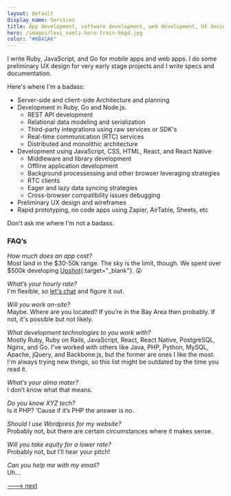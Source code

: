 ```yaml
---
layout: default
display_name: Services
title: App development, software development, web development, UX design
hero: /images/levi_voelz-hero-train-bkgd.jpg
color: "#6B41A6"
---
```

I write Ruby, JavaScript, and Go for mobile apps and web apps. I do some preliminary UX design for very early stage projects and I write specs and documentation.

Here's where I'm a badass:
- Server-side and client-side Architecture and planning
- Development in Ruby, Go and Node.js.
  - REST API development
  - Relational data modeling and serialization
  - Third-party integrations using raw services or SDK's
  - Real-time communication (RTC) services
  - Distributed and monolithic architecture
- Development using JavaScript, CSS, HTML, React, and React Native
  - Middleware and library development
  - Offline application development
  - Background processessing and other browser leveraging strategies
  - RTC clients
  - Eager and lazy data syncing strategies
  - Cross-browser compatibility issues debugging
- Preliminary UX design and wireframes
- Rapid prototyping, no code apps using Zapier, AirTable, Sheets, etc

Don't ask me where I'm not a badass.

### FAQ’s

_How much does an app cost?_<br />
Most land in the $30-50k range. The sky is the limit, though. We spent over $500k developing [Upshot](https://upshotstories.com){:target="_blank"}. 😮

_What’s your hourly rate?_<br />
I'm flexible, so [let's chat](/contact) and figure it out.

_Will you work on-site?_<br />
Maybe. Where are you located? If you’re in the Bay Area then probably. If not, it's possible but not likely.

_What development technologies to you work with?_<br />
Mostly Ruby, Ruby on Rails, JavaScript, React, React Native, PostgreSQL, Nginx, and Go. I've worked with others like Java, PHP, Python, MySQL, Apache, jQuery, and Backbone.js, but the former are ones I like the most. I'm always trying new things, so this list might be outdated by the time you read it.

_What’s your alma mater?_<br />
I don’t know what that means.

_Do you know XYZ tech?_<br />
Is it PHP? ‘Cause if it’s PHP the answer is no.

_Should I use Wordpress for my website?_<br />
Probably not, but there are certain circumstances where it makes sense.

_Will you take equity for a lower rate?_<br />
Probably not, but I’ll hear your pitch!

_Can you help me with my email?_<br />
Uh…

[---> next](/skills)
